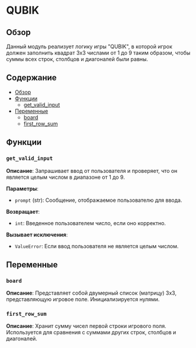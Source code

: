 # QUBIK

## Обзор

Данный модуль реализует логику игры "QUBIK", в которой игрок должен заполнить квадрат 3x3 числами от 1 до 9 таким образом, чтобы суммы всех строк, столбцов и диагоналей были равны.

## Содержание

- [Обзор](#обзор)
- [Функции](#функции)
    - [get_valid_input](#get_valid_input)
- [Переменные](#переменные)
    - [board](#board)
    - [first_row_sum](#first_row_sum)

## Функции

### `get_valid_input`

**Описание**:
   Запрашивает ввод от пользователя и проверяет, что он является целым числом в диапазоне от 1 до 9.

**Параметры**:
- `prompt` (str): Сообщение, отображаемое пользователю для ввода.

**Возвращает**:
- `int`: Введенное пользователем число, если оно корректно.

**Вызывает исключения**:
- `ValueError`: Если ввод пользователя не является целым числом.

## Переменные

### `board`
**Описание**:
  Представляет собой двумерный список (матрицу) 3x3, представляющую игровое поле.
  Инициализируется нулями.

### `first_row_sum`
**Описание**:
  Хранит сумму чисел первой строки игрового поля.
  Используется для сравнения с суммами других строк, столбцов и диагоналей.